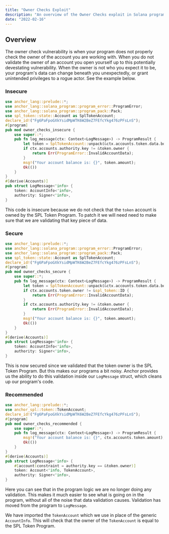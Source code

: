 ```yaml
---
title: "Owner Checks Exploit"
description: "An overview of the Owner Checks exploit in Solana programs"
date: "2022-02-16"
---
```

## Overview
The owner check vulnerability is when your program does not properly check the owner of the account you are working with.
When you do not validate the owner of an account you open yourself up to this potentially devestating vulnerability.
When the owner is not who you expect it to be, your program's data can change beneath you unexpectedly, or grant unintended privileges to a rogue actor.
See the example below.
### Insecure

```rust
use anchor_lang::prelude::*;
use anchor_lang::solana_program::program_error::ProgramError;
use anchor_lang::solana_program::program_pack::Pack;
use spl_token::state::Account as SplTokenAccount;
declare_id!("Fg6PaFpoGXkYsidMpWTK6W2BeZ7FEfcYkg476zPFsLnS");
#[program]
pub mod owner_checks_insecure {
    use super::*;
    pub fn log_message(ctx: Context<LogMessage>) -> ProgramResult {
        let token = SplTokenAccount::unpack(&ctx.accounts.token.data.borrow())?;
        if ctx.accounts.authority.key != &token.owner {
            return Err(ProgramError::InvalidAccountData);
        }
        msg!("Your account balance is: {}", token.amount);
        Ok(())
    }
}
#[derive(Accounts)]
pub struct LogMessage<'info> {
    token: AccountInfo<'info>,
    authority: Signer<'info>,
}
```
This code is insecure because we do not check that the `token` account is owned by the SPL Token Program.
To patch it we will need need to make sure that we are validating that key piece of data.

### Secure

```rust
use anchor_lang::prelude::*;
use anchor_lang::solana_program::program_error::ProgramError;
use anchor_lang::solana_program::program_pack::Pack;
use spl_token::state::Account as SplTokenAccount;
declare_id!("Fg6PaFpoGXkYsidMpWTK6W2BeZ7FEfcYkg476zPFsLnS");
#[program]
pub mod owner_checks_secure {
    use super::*;
    pub fn log_message(ctx: Context<LogMessage>) -> ProgramResult {
        let token = SplTokenAccount::unpack(&ctx.accounts.token.data.borrow())?;
        if ctx.accounts.token.owner != &spl_token::ID {
            return Err(ProgramError::InvalidAccountData);
        }
        if ctx.accounts.authority.key != &token.owner {
            return Err(ProgramError::InvalidAccountData);
        }
        msg!("Your account balance is: {}", token.amount);
        Ok(())
    }
}
#[derive(Accounts)]
pub struct LogMessage<'info> {
    token: AccountInfo<'info>,
    authority: Signer<'info>,
}
```
This is now secured since we validated that the token owner is the SPL Token Program.
But this makes our programs a bit noisy.
Anchor provides us the ability to do this validation inside our `LogMessage` struct, which cleans up our program's code.

### Recommended
```rust
use anchor_lang::prelude::*;
use anchor_spl::token::TokenAccount;
declare_id!("Fg6PaFpoGXkYsidMpWTK6W2BeZ7FEfcYkg476zPFsLnS");
#[program]
pub mod owner_checks_recommended {
    use super::*;
    pub fn log_message(ctx: Context<LogMessage>) -> ProgramResult {
        msg!("Your account balance is: {}", ctx.accounts.token.amount);
        Ok(())
    }
}
#[derive(Accounts)]
pub struct LogMessage<'info> {
    #[account(constraint = authority.key == &token.owner)]
    token: Account<'info, TokenAccount>,
    authority: Signer<'info>,
}
```
Here you can see that in the program logic we are no longer doing any validation.
This makes it much easier to see what is going on in the program, without all of the noise that data validation causes.
Validation has moved from the program to `LogMessage`.

We have imported the `TokenAccount` which we use in place of the generic `AccountInfo`.
This will check that the owner of the `TokenAccount` is equal to the SPL Token Program.
